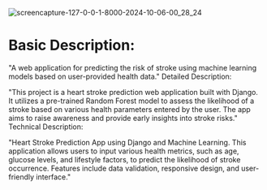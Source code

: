 ![screencapture-127-0-0-1-8000-2024-10-06-00_28_24](https://github.com/user-attachments/assets/26133425-a58e-47cb-a446-881289eee962)

# Basic Description:

"A web application for predicting the risk of stroke using machine learning models based on user-provided health data."
Detailed Description:

"This project is a heart stroke prediction web application built with Django. It utilizes a pre-trained Random Forest model to assess the likelihood of a stroke based on various health parameters entered by the user. The app aims to raise awareness and provide early insights into stroke risks."
Technical Description:

"Heart Stroke Prediction App using Django and Machine Learning. This application allows users to input various health metrics, such as age, glucose levels, and lifestyle factors, to predict the likelihood of stroke occurrence. Features include data validation, responsive design, and user-friendly interface."





